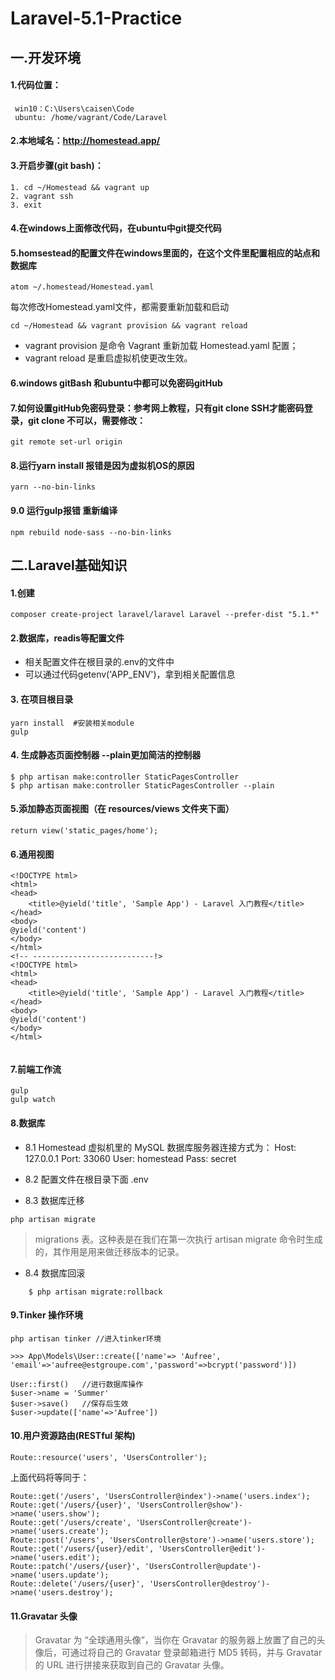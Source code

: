 # Laravel-5.1-Practice

## 一.开发环境

#### 1.代码位置：
     win10：C:\Users\caisen\Code
     ubuntu: /home/vagrant/Code/Laravel

#### 2.本地域名：http://homestead.app/

#### 3.开启步骤(git bash)：
    1. cd ~/Homestead && vagrant up
    2. vagrant ssh
    3. exit

#### 4.在windows上面修改代码，在ubuntu中git提交代码

#### 5.homsestead的配置文件在windows里面的，在这个文件里配置相应的站点和数据库
    atom ~/.homestead/Homestead.yaml
每次修改Homestead.yaml文件，都需要重新加载和启动

    cd ~/Homestead && vagrant provision && vagrant reload

* vagrant provision 是命令 Vagrant 重新加载 Homestead.yaml 配置；
* vagrant reload 是重启虚拟机使更改生效。

#### 6.windows gitBash 和ubuntu中都可以免密码gitHub

#### 7.如何设置gitHub免密码登录：参考网上教程，只有git clone SSH才能密码登录，git clone 不可以，需要修改：

    git remote set-url origin
    
#### 8.运行yarn install 报错是因为虚拟机OS的原因
    yarn --no-bin-links
    
#### 9.0 运行gulp报错 重新编译    
    npm rebuild node-sass --no-bin-links


    
## 二.Laravel基础知识

#### 1.创建


```
composer create-project laravel/laravel Laravel --prefer-dist "5.1.*"
```

#### 2.数据库，readis等配置文件
   * 相关配置文件在根目录的.env的文件中
   * 可以通过代码getenv('APP_ENV')，拿到相关配置信息
   
#### 3. 在项目根目录

    yarn install  #安装相关module
    gulp 
    
#### 4. 生成静态页面控制器 --plain更加简洁的控制器
    $ php artisan make:controller StaticPagesController
    $ php artisan make:controller StaticPagesController --plain
    
#### 5.添加静态页面视图（在 resources/views 文件夹下面）
    return view('static_pages/home');
    
#### 6.通用视图

```
<!DOCTYPE html>
<html>
<head>
    <title>@yield('title', 'Sample App') - Laravel 入门教程</title>
</head>
<body>
@yield('content')
</body>
</html>
<!-- ---------------------------!>
<!DOCTYPE html>
<html>
<head>
    <title>@yield('title', 'Sample App') - Laravel 入门教程</title>
</head>
<body>
@yield('content')
</body>
</html>


```

#### 7.前端工作流
    gulp 
    gulp watch
    
#### 8.数据库
* 8.1 Homestead 虚拟机里的 MySQL 数据库服务器连接方式为：
    Host: 127.0.0.1
    Port: 33060
    User: homestead
    Pass: secret

* 8.2 配置文件在根目录下面 .env

* 8.3 数据库迁移

```
php artisan migrate
``` 

 > migrations 表。这种表是在我们在第一次执行 artisan migrate 命令时生成的，其作用是用来做迁移版本的记录。
    
* 8.4 数据库回滚 
```
    $ php artisan migrate:rollback
``` 

#### 9.Tinker 操作环境
```
php artisan tinker //进入tinker环境

>>> App\Models\User::create(['name'=> 'Aufree', 'email'=>'aufree@estgroupe.com','password'=>bcrypt('password')])

User::first()   //进行数据库操作
$user->name = 'Summer'
$user->save()   //保存后生效
$user->update(['name'=>'Aufree'])
```

#### 10.用户资源路由(RESTful 架构)

    Route::resource('users', 'UsersController');
上面代码将等同于：
```
Route::get('/users', 'UsersController@index')->name('users.index');
Route::get('/users/{user}', 'UsersController@show')->name('users.show');
Route::get('/users/create', 'UsersController@create')->name('users.create');
Route::post('/users', 'UsersController@store')->name('users.store');
Route::get('/users/{user}/edit', 'UsersController@edit')->name('users.edit');
Route::patch('/users/{user}', 'UsersController@update')->name('users.update');
Route::delete('/users/{user}', 'UsersController@destroy')->name('users.destroy');
```

#### 11.Gravatar 头像
> Gravatar 为 “全球通用头像”，当你在 Gravatar 的服务器上放置了自己的头像后，可通过将自己的 Gravatar 登录邮箱进行 MD5 转码，并与 Gravatar 的 URL 进行拼接来获取到自己的 Gravatar 头像。



    

    